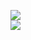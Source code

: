 [![](https://img.shields.io/badge/Made%20With-Github%20Spray-lightgrey.svg?style=for-the-badge&logo=github)](https://github.com/Annihil/github-spray#3173)  
[![](https://i.imgur.com/2DrTn0Z.gif)](https://github.com/Annihil/github-spray)